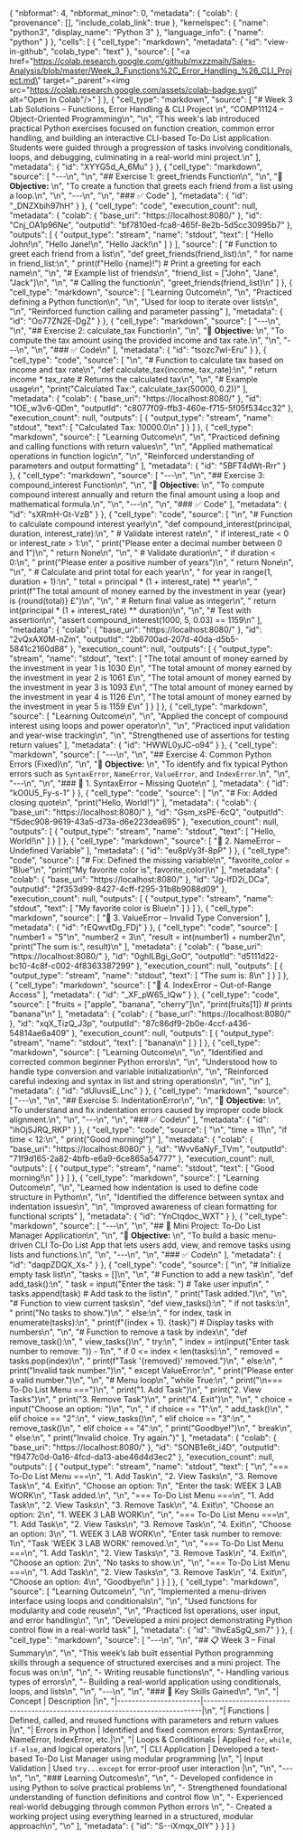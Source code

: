 {
  "nbformat": 4,
  "nbformat_minor": 0,
  "metadata": {
    "colab": {
      "provenance": [],
      "include_colab_link": true
    },
    "kernelspec": {
      "name": "python3",
      "display_name": "Python 3"
    },
    "language_info": {
      "name": "python"
    }
  },
  "cells": [
    {
      "cell_type": "markdown",
      "metadata": {
        "id": "view-in-github",
        "colab_type": "text"
      },
      "source": [
        "<a href=\"https://colab.research.google.com/github/mxzzmaih/Sales-Analysis/blob/master/Week_3_Functions%2C_Error_Handling_%26_CLI_Project.md\" target=\"_parent\"><img src=\"https://colab.research.google.com/assets/colab-badge.svg\" alt=\"Open In Colab\"/></a>"
      ]
    },
    {
      "cell_type": "markdown",
      "source": [
        "# Week 3 Lab Solutions – Functions, Error Handling & CLI Project  \n",
        "COMP11124 – Object-Oriented Programming\n",
        "\n",
        "This week's lab introduced practical Python exercises focused on function creation, common error handling, and building an interactive CLI-based To-Do List application. Students were guided through a progression of tasks involving conditionals, loops, and debugging, culminating in a real-world mini project.\n"
      ],
      "metadata": {
        "id": "XYYG5d_A_6Mu"
      }
    },
    {
      "cell_type": "markdown",
      "source": [
        "---\n",
        "\n",
        "## Exercise 1: greet_friends Function\n",
        "\n",
        "📘 **Objective:**  \n",
        "To create a function that greets each friend from a list using a loop.\n",
        "\n",
        "---\n",
        "\n",
        "### ✅ Code"
      ],
      "metadata": {
        "id": "_DNZXbih97hH"
      }
    },
    {
      "cell_type": "code",
      "execution_count": null,
      "metadata": {
        "colab": {
          "base_uri": "https://localhost:8080/"
        },
        "id": "Cnj_OA1p96Ne",
        "outputId": "bf7810ed-fca8-465f-8e2b-5d5cc30995b7"
      },
      "outputs": [
        {
          "output_type": "stream",
          "name": "stdout",
          "text": [
            "Hello John!\n",
            "Hello Jane!\n",
            "Hello Jack!\n"
          ]
        }
      ],
      "source": [
        "# Function to greet each friend from a list\n",
        "def greet_friends(friend_list):\n",
        "    for name in friend_list:\n",
        "        print(f\"Hello {name}!\")  # Print a greeting for each name\n",
        "\n",
        "# Example list of friends\n",
        "friend_list = [\"John\", \"Jane\", \"Jack\"]\n",
        "\n",
        "# Calling the function\n",
        "greet_friends(friend_list)\n"
      ]
    },
    {
      "cell_type": "markdown",
      "source": [
        "Learning Outcome\n",
        "\n",
        "Practiced defining a Python function\n",
        "\n",
        "Used for loop to iterate over lists\n",
        "\n",
        "Reinforced function calling and parameter passing"
      ],
      "metadata": {
        "id": "Oo77ZN2E-DgZ"
      }
    },
    {
      "cell_type": "markdown",
      "source": [
        "---\n",
        "\n",
        "## Exercise 2: calculate_tax Function\n",
        "\n",
        "📘 **Objective:**  \n",
        "To compute the tax amount using the provided income and tax rate.\n",
        "\n",
        "---\n",
        "\n",
        "### ✅ Code\n"
      ],
      "metadata": {
        "id": "tsozc7wI-Eru"
      }
    },
    {
      "cell_type": "code",
      "source": [
        "\n",
        "# Function to calculate tax based on income and tax rate\n",
        "def calculate_tax(income, tax_rate):\n",
        "    return income * tax_rate  # Returns the calculated tax\n",
        "\n",
        "# Example usage\n",
        "print(\"Calculated Tax:\", calculate_tax(50000, 0.2))"
      ],
      "metadata": {
        "colab": {
          "base_uri": "https://localhost:8080/"
        },
        "id": "1OE_w3v6-QDm",
        "outputId": "c8077f09-ffb3-460e-f715-5f05f534cc32"
      },
      "execution_count": null,
      "outputs": [
        {
          "output_type": "stream",
          "name": "stdout",
          "text": [
            "Calculated Tax: 10000.0\n"
          ]
        }
      ]
    },
    {
      "cell_type": "markdown",
      "source": [
        "Learning Outcome\n",
        "\n",
        "Practiced defining and calling functions with return values\n",
        "\n",
        "Applied mathematical operations in function logic\n",
        "\n",
        "Reinforced understanding of parameters and output formatting"
      ],
      "metadata": {
        "id": "5BFT4dWt-Rrr"
      }
    },
    {
      "cell_type": "markdown",
      "source": [
        "---\n",
        "\n",
        "## Exercise 3: compound_interest Function\n",
        "\n",
        "📘 **Objective:**  \n",
        "To compute compound interest annually and return the final amount using a loop and mathematical formula.\n",
        "\n",
        "---\n",
        "\n",
        "### ✅ Code"
      ],
      "metadata": {
        "id": "sXRmH-Gt-VzB"
      }
    },
    {
      "cell_type": "code",
      "source": [
        "\n",
        "# Function to calculate compound interest yearly\n",
        "def compound_interest(principal, duration, interest_rate):\n",
        "    # Validate interest rate\n",
        "    if interest_rate < 0 or interest_rate > 1:\n",
        "        print(\"Please enter a decimal number between 0 and 1\")\n",
        "        return None\n",
        "\n",
        "    # Validate duration\n",
        "    if duration < 0:\n",
        "        print(\"Please enter a positive number of years\")\n",
        "        return None\n",
        "\n",
        "    # Calculate and print total for each year\n",
        "    for year in range(1, duration + 1):\n",
        "        total = principal * (1 + interest_rate) ** year\n",
        "        print(f\"The total amount of money earned by the investment in year {year} is {round(total)} £\")\n",
        "\n",
        "    # Return final value as integer\n",
        "    return int(principal * (1 + interest_rate) ** duration)\n",
        "\n",
        "# Test with assertion\n",
        "assert compound_interest(1000, 5, 0.03) == 1159\n"
      ],
      "metadata": {
        "colab": {
          "base_uri": "https://localhost:8080/"
        },
        "id": "2vQxAX0M-nZm",
        "outputId": "2b6700ad-207d-40da-d5b5-5841c2160d88"
      },
      "execution_count": null,
      "outputs": [
        {
          "output_type": "stream",
          "name": "stdout",
          "text": [
            "The total amount of money earned by the investment in year 1 is 1030 £\n",
            "The total amount of money earned by the investment in year 2 is 1061 £\n",
            "The total amount of money earned by the investment in year 3 is 1093 £\n",
            "The total amount of money earned by the investment in year 4 is 1126 £\n",
            "The total amount of money earned by the investment in year 5 is 1159 £\n"
          ]
        }
      ]
    },
    {
      "cell_type": "markdown",
      "source": [
        "Learning Outcome\n",
        "\n",
        "Applied the concept of compound interest using loops and power operator\n",
        "\n",
        "Practiced input validation and year-wise tracking\n",
        "\n",
        "Strengthened use of assertions for testing return values"
      ],
      "metadata": {
        "id": "HWWL0yJC-o94"
      }
    },
    {
      "cell_type": "markdown",
      "source": [
        "---\n",
        "\n",
        "## Exercise 4: Common Python Errors (Fixed)\n",
        "\n",
        "📘 **Objective:**  \n",
        "To identify and fix typical Python errors such as `SyntaxError`, `NameError`, `ValueError`, and `IndexError`.\n",
        "\n",
        "---\n",
        "\n",
        "### 🔹 1. SyntaxError – Missing Quote\n"
      ],
      "metadata": {
        "id": "kO0U5_Fy-s-1"
      }
    },
    {
      "cell_type": "code",
      "source": [
        "\n",
        "# Fix: Added closing quote\n",
        "print(\"Hello, World!\")"
      ],
      "metadata": {
        "colab": {
          "base_uri": "https://localhost:8080/"
        },
        "id": "Gsm_xsPE-6cQ",
        "outputId": "f5dec908-9619-43a5-d73a-d6e223dea695"
      },
      "execution_count": null,
      "outputs": [
        {
          "output_type": "stream",
          "name": "stdout",
          "text": [
            "Hello, World!\n"
          ]
        }
      ]
    },
    {
      "cell_type": "markdown",
      "source": [
        "🔹 2. NameError – Undefined Variable"
      ],
      "metadata": {
        "id": "eu8pVy3f-8pP"
      }
    },
    {
      "cell_type": "code",
      "source": [
        "# Fix: Defined the missing variable\n",
        "favorite_color = \"Blue\"\n",
        "print(\"My favorite color is\", favorite_color)\n"
      ],
      "metadata": {
        "colab": {
          "base_uri": "https://localhost:8080/"
        },
        "id": "Jg-IfD2i_DCa",
        "outputId": "2f353d99-8427-4cff-f295-31b8b9088d09"
      },
      "execution_count": null,
      "outputs": [
        {
          "output_type": "stream",
          "name": "stdout",
          "text": [
            "My favorite color is Blue\n"
          ]
        }
      ]
    },
    {
      "cell_type": "markdown",
      "source": [
        "🔹 3. ValueError – Invalid Type Conversion"
      ],
      "metadata": {
        "id": "rEQwvtDg_FDj"
      }
    },
    {
      "cell_type": "code",
      "source": [
        "number1 = \"5\"\n",
        "number2 = 3\n",
        "result = int(number1) + number2\n",
        "print(\"The sum is:\", result)\n"
      ],
      "metadata": {
        "colab": {
          "base_uri": "https://localhost:8080/"
        },
        "id": "0ghILBgi_GoO",
        "outputId": "d5111d22-bc10-4c8f-c002-4f8363387299"
      },
      "execution_count": null,
      "outputs": [
        {
          "output_type": "stream",
          "name": "stdout",
          "text": [
            "The sum is: 8\n"
          ]
        }
      ]
    },
    {
      "cell_type": "markdown",
      "source": [
        "🔹 4. IndexError – Out-of-Range Access"
      ],
      "metadata": {
        "id": "_XF_pW65_IQw"
      }
    },
    {
      "cell_type": "code",
      "source": [
        "fruits = [\"apple\", \"banana\", \"cherry\"]\n",
        "print(fruits[1])  # prints \"banana\"\n"
      ],
      "metadata": {
        "colab": {
          "base_uri": "https://localhost:8080/"
        },
        "id": "xqX_TizQ_J3p",
        "outputId": "87c86df9-2b0e-4ccf-a436-54814ae6a409"
      },
      "execution_count": null,
      "outputs": [
        {
          "output_type": "stream",
          "name": "stdout",
          "text": [
            "banana\n"
          ]
        }
      ]
    },
    {
      "cell_type": "markdown",
      "source": [
        "Learning Outcome\n",
        "\n",
        "Identified and corrected common beginner Python errors\n",
        "\n",
        "Understood how to handle type conversion and variable initialization\n",
        "\n",
        "Reinforced careful indexing and syntax in list and string operations\n",
        "\n",
        "\n"
      ],
      "metadata": {
        "id": "dUluvsiE_Lnc"
      }
    },
    {
      "cell_type": "markdown",
      "source": [
        "---\n",
        "\n",
        "## Exercise 5: IndentationError\n",
        "\n",
        "📘 **Objective:**  \n",
        "To understand and fix indentation errors caused by improper code block alignment.\n",
        "\n",
        "---\n",
        "\n",
        "### ✅ Code\n"
      ],
      "metadata": {
        "id": "ihOjSJRQ_RKP"
      }
    },
    {
      "cell_type": "code",
      "source": [
        "\n",
        "time = 11\n",
        "if time < 12:\n",
        "    print(\"Good morning!\")"
      ],
      "metadata": {
        "colab": {
          "base_uri": "https://localhost:8080/"
        },
        "id": "Wvv6aNyF_TVm",
        "outputId": "71f9d165-2a82-4bfb-e6a9-6ce865a54777"
      },
      "execution_count": null,
      "outputs": [
        {
          "output_type": "stream",
          "name": "stdout",
          "text": [
            "Good morning!\n"
          ]
        }
      ]
    },
    {
      "cell_type": "markdown",
      "source": [
        "Learning Outcome\n",
        "\n",
        "Learned how indentation is used to define code structure in Python\n",
        "\n",
        "Identified the difference between syntax and indentation issues\n",
        "\n",
        "Improved awareness of clean formatting for functional scripts"
      ],
      "metadata": {
        "id": "YnCtqdoc_WXT"
      }
    },
    {
      "cell_type": "markdown",
      "source": [
        "---\n",
        "\n",
        "## 💼 Mini Project: To-Do List Manager Application\n",
        "\n",
        "📘 **Objective:**  \n",
        "To build a basic menu-driven CLI To-Do List App that lets users add, view, and remove tasks using lists and functions.\n",
        "\n",
        "---\n",
        "\n",
        "### ✅ Code\n"
      ],
      "metadata": {
        "id": "daqpZDQX_Xs-"
      }
    },
    {
      "cell_type": "code",
      "source": [
        "\n",
        "# Initialize empty task list\n",
        "tasks = []\n",
        "\n",
        "# Function to add a new task\n",
        "def add_task():\n",
        "    task = input(\"Enter the task: \")  # Take user input\n",
        "    tasks.append(task)  # Add task to the list\n",
        "    print(\"Task added.\")\n",
        "\n",
        "# Function to view current tasks\n",
        "def view_tasks():\n",
        "    if not tasks:\n",
        "        print(\"No tasks to show.\")\n",
        "    else:\n",
        "        for index, task in enumerate(tasks):\n",
        "            print(f\"{index + 1}. {task}\")  # Display tasks with numbers\n",
        "\n",
        "# Function to remove a task by index\n",
        "def remove_task():\n",
        "    view_tasks()\n",
        "    try:\n",
        "        index = int(input(\"Enter task number to remove: \")) - 1\n",
        "        if 0 <= index < len(tasks):\n",
        "            removed = tasks.pop(index)\n",
        "            print(f\"Task '{removed}' removed.\")\n",
        "        else:\n",
        "            print(\"Invalid task number.\")\n",
        "    except ValueError:\n",
        "        print(\"Please enter a valid number.\")\n",
        "\n",
        "# Menu loop\n",
        "while True:\n",
        "    print(\"\\n=== To-Do List Menu ===\")\n",
        "    print(\"1. Add Task\")\n",
        "    print(\"2. View Tasks\")\n",
        "    print(\"3. Remove Task\")\n",
        "    print(\"4. Exit\")\n",
        "\n",
        "    choice = input(\"Choose an option: \")\n",
        "\n",
        "    if choice == \"1\":\n",
        "        add_task()\n",
        "    elif choice == \"2\":\n",
        "        view_tasks()\n",
        "    elif choice == \"3\":\n",
        "        remove_task()\n",
        "    elif choice == \"4\":\n",
        "        print(\"Goodbye!\")\n",
        "        break\n",
        "    else:\n",
        "        print(\"Invalid choice. Try again.\")"
      ],
      "metadata": {
        "colab": {
          "base_uri": "https://localhost:8080/"
        },
        "id": "SONB1e6t_i4D",
        "outputId": "f9477c0d-0a16-4fcd-da13-abe46d4d3ec2"
      },
      "execution_count": null,
      "outputs": [
        {
          "output_type": "stream",
          "name": "stdout",
          "text": [
            "\n",
            "=== To-Do List Menu ===\n",
            "1. Add Task\n",
            "2. View Tasks\n",
            "3. Remove Task\n",
            "4. Exit\n",
            "Choose an option: 1\n",
            "Enter the task: WEEK 3 LAB WORK\n",
            "Task added.\n",
            "\n",
            "=== To-Do List Menu ===\n",
            "1. Add Task\n",
            "2. View Tasks\n",
            "3. Remove Task\n",
            "4. Exit\n",
            "Choose an option: 2\n",
            "1. WEEK 3 LAB WORK\n",
            "\n",
            "=== To-Do List Menu ===\n",
            "1. Add Task\n",
            "2. View Tasks\n",
            "3. Remove Task\n",
            "4. Exit\n",
            "Choose an option: 3\n",
            "1. WEEK 3 LAB WORK\n",
            "Enter task number to remove: 1\n",
            "Task 'WEEK 3 LAB WORK' removed.\n",
            "\n",
            "=== To-Do List Menu ===\n",
            "1. Add Task\n",
            "2. View Tasks\n",
            "3. Remove Task\n",
            "4. Exit\n",
            "Choose an option: 2\n",
            "No tasks to show.\n",
            "\n",
            "=== To-Do List Menu ===\n",
            "1. Add Task\n",
            "2. View Tasks\n",
            "3. Remove Task\n",
            "4. Exit\n",
            "Choose an option: 4\n",
            "Goodbye!\n"
          ]
        }
      ]
    },
    {
      "cell_type": "markdown",
      "source": [
        "Learning Outcome\n",
        "\n",
        "Implemented a menu-driven interface using loops and conditionals\n",
        "\n",
        "Used functions for modularity and code reuse\n",
        "\n",
        "Practiced list operations, user input, and error handling\n",
        "\n",
        "Developed a mini project demonstrating Python control flow in a real-world task"
      ],
      "metadata": {
        "id": "IhvEaSgQ_sm7"
      }
    },
    {
      "cell_type": "markdown",
      "source": [
        "---\n",
        "\n",
        "## 📋 Week 3 – Final Summary\n",
        "\n",
        "This week’s lab built essential Python programming skills through a sequence of structured exercises and a mini project. The focus was on:\n",
        "\n",
        "- Writing reusable functions\n",
        "- Handling various types of errors\n",
        "- Building a real-world application using conditionals, loops, and lists\n",
        "\n",
        "---\n",
        "\n",
        "### 🔑 Key Skills Gained\n",
        "\n",
        "| Concept               | Description                                                                 |\n",
        "|-----------------------|-----------------------------------------------------------------------------|\n",
        "| Functions             | Defined, called, and reused functions with parameters and return values     |\n",
        "| Errors in Python      | Identified and fixed common errors: SyntaxError, NameError, IndexError, etc.|\n",
        "| Loops & Conditionals  | Applied `for`, `while`, `if-else`, and logical operators                    |\n",
        "| CLI Application       | Developed a text-based To-Do List Manager using modular programming         |\n",
        "| Input Validation      | Used `try...except` for error-proof user interaction                        |\n",
        "\n",
        "---\n",
        "\n",
        "### Learning Outcomes\n",
        "\n",
        "- Developed confidence in using Python to solve practical problems  \n",
        "- Strengthened foundational understanding of function definitions and control flow  \n",
        "- Experienced real-world debugging through common Python errors  \n",
        "- Created a working project using everything learned in a structured, modular approach\n",
        "\n"
      ],
      "metadata": {
        "id": "S--iXmqx_0lY"
      }
    }
  ]
}